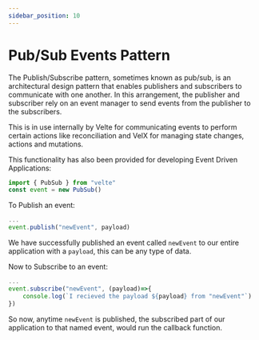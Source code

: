 ```yaml
---
sidebar_position: 10
---
```


# Pub/Sub Events Pattern

The Publish/Subscribe pattern, sometimes known as pub/sub, is an architectural design pattern that enables publishers and subscribers to communicate with one another. In this arrangement, the publisher and subscriber rely on an event manager to send events from the publisher to the subscribers.

This is in use internally by Velte for communicating events to perform certain actions like reconciliation and VelX for managing state changes, actions and mutations. 

This functionality has also been provided for developing Event Driven Applications:

```js
import { PubSub } from "velte"
const event = new PubSub()
```

To Publish an event:

```js
...
event.publish("newEvent", payload)
```

We have successfully published an event called `newEvent` to our entire application with a `payload`, this can be any type of data.

Now to Subscribe to an event:

```js
...
event.subscribe("newEvent", (payload)=>{
    console.log(`I recieved the payload ${payload} from "newEvent"`)
})
```

So now, anytime `newEvent` is published, the subscribed part of our application to that named event, would run the callback function.